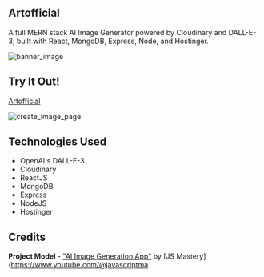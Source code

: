 ## Artofficial
A full MERN stack AI Image Generator powered by Cloudinary and DALL-E-3; built with React, MongoDB, Express, Node, and Hostinger.

![banner_image](https://i.imgur.com/lJhF6nZ.png)

## Try It Out!
[Artofficial](http://www.artofficial.fun/)

![create_image_page](https://i.imgur.com/r1anuom.png)

## Technologies Used
* OpenAI's DALL-E-3
* Cloudinary
* ReactJS
* MongoDB
* Express
* NodeJS
* Hostinger

## Credits

**Project Model** - ["AI Image Generation App"](https://www.youtube.com/watch?v=EyIvuigqDoA) by [JS Mastery](https://www.youtube.com/@javascriptma